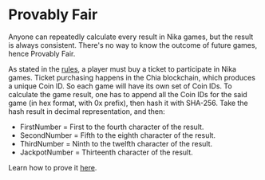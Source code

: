 # Provably Fair

Anyone can repeatedly calculate every result in Nika games, but the result is always consistent. There's no way to know the outcome of future games, hence Provably Fair.

As stated in the [rules](/nika-wiki/game_rules.html#2-ticket), a player must buy a ticket to participate in Nika games. Ticket purchasing happens in the Chia blockchain, which produces a unique Coin ID. So each game will have its own set of Coin IDs. To calculate the game result, one has to append all the Coin IDs for the said game (in hex format, with 0x prefix), then hash it with SHA-256. Take the hash result in decimal representation, and then:

- FirstNumber = First to the fourth character of the result.
- SecondNumber = Fifth to the eighth character of the result.
- ThirdNumber = Ninth to the twelfth character of the result.
- JackpotNumber = Thirteenth character of the result.

Learn how to prove it [here](/nika-wiki/how_to_calculate_game_result.html).